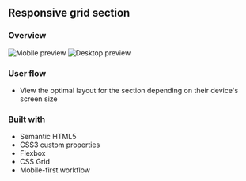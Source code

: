 ## Responsive grid section
### Overview

![Mobile preview](./design/mobileView.PNG)
![Desktop preview](./design/desktopView.PNG)

### User flow
- View the optimal layout for the section depending on their device's screen size

### Built with

- Semantic HTML5
- CSS3 custom properties
- Flexbox
- CSS Grid
- Mobile-first workflow